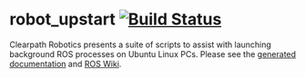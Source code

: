 robot_upstart [![Build Status](https://travis-ci.org/MarkBroerkens/robot_upstart.svg?branch=jade-devel)](https://travis-ci.org/MarkBroerkens/robot_upstart)
=============

Clearpath Robotics presents a suite of scripts to assist with launching background ROS processes on Ubuntu Linux PCs. Please see the [generated documentation](http://docs.ros.org/latest-available/api/robot_upstart/html/) and [ROS Wiki](http://wiki.ros.org/robot_upstart).
